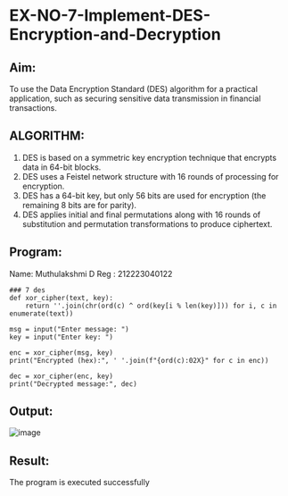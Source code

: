 # EX-NO-7-Implement-DES-Encryption-and-Decryption

## Aim:

To use the Data Encryption Standard (DES) algorithm for a practical application, such as securing sensitive data transmission in financial transactions.

## ALGORITHM:

1. DES is based on a symmetric key encryption technique that encrypts data in 64-bit blocks.
2. DES uses a Feistel network structure with 16 rounds of processing for encryption.
3. DES has a 64-bit key, but only 56 bits are used for encryption (the remaining 8 bits are for parity).
4. DES applies initial and final permutations along with 16 rounds of substitution and permutation transformations to produce ciphertext.

## Program:
Name: Muthulakshmi D
Reg : 212223040122
```
### 7 des
def xor_cipher(text, key):
    return ''.join(chr(ord(c) ^ ord(key[i % len(key)])) for i, c in enumerate(text))

msg = input("Enter message: ")
key = input("Enter key: ")

enc = xor_cipher(msg, key)
print("Encrypted (hex):", ' '.join(f"{ord(c):02X}" for c in enc))

dec = xor_cipher(enc, key)
print("Decrypted message:", dec)
```


## Output:
![image](https://github.com/user-attachments/assets/1b408e83-bff6-4e15-851d-220b0a10d66b)


## Result:
  The program is executed successfully

